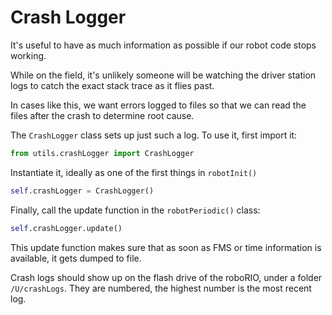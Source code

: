 # Crash Logger

It's useful to have as much information as possible if our robot code stops working.

While on the field, it's unlikely someone will be watching the driver station logs to catch the exact stack trace as it flies past.

In cases like this, we want errors logged to files so that we can read the files after the crash to determine root cause.

The `CrashLogger` class sets up just such a log. To use it, first import it:

```py
from utils.crashLogger import CrashLogger
```

Instantiate it, ideally as one of the first things in `robotInit()`

```py
self.crashLogger = CrashLogger()
```

Finally, call the update function in the `robotPeriodic()` class:

```py
self.crashLogger.update()
```

This update function makes sure that as soon as FMS or time information is available, it gets dumped to file.

Crash logs should show up on the flash drive of the roboRIO, under a folder `/U/crashLogs`. They are numbered, the highest number is the most recent log.
